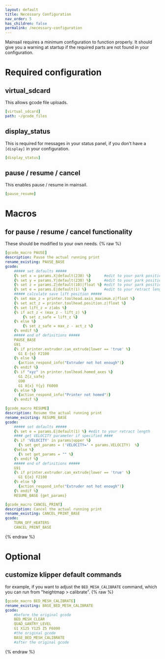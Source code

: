 ```yaml
---
layout: default
title: Necessary Configuration
nav_order: 5
has_children: false
permalink: /necessary-configuration
---
```


Mainsail requires a minimum configuration to function properly. It should give you a warning at startup if the required parts are not found in your configuration.

# Required configuration
## virtual_sdcard
This allows gcode file uploads.
```yaml
[virtual_sdcard]
path: ~/gcode_files
```

## display_status
This is required for messages in your status panel, if you don't have a `[display]` in your configuration.
```yaml
[display_status]
```

## pause / resume / cancel
This enables pause / resume in mainsail.

```yaml
[pause_resume]
```

# Macros
## for pause / resume / cancel functionality
These should be modified to your own needs.
{% raw %}
```yaml
[gcode_macro PAUSE]
description: Pause the actual running print
rename_existing: PAUSE_BASE
gcode:
    ##### set defaults #####
    {% set x = params.X|default(230) %}      #edit to your park position
    {% set y = params.Y|default(230) %}      #edit to your park position
    {% set z = params.Z|default(10)|float %} #edit to your park position
    {% set e = params.E|default(1) %}        #edit to your retract length
    ##### calculate save lift position #####
    {% set max_z = printer.toolhead.axis_maximum.z|float %}
    {% set act_z = printer.toolhead.position.z|float %}
    {% set lift_z = z|abs %}
    {% if act_z < (max_z - lift_z) %}
        {% set z_safe = lift_z %}
    {% else %}
        {% set z_safe = max_z - act_z %}
    {% endif %}
    ##### end of definitions #####
    PAUSE_BASE
    G91
    {% if printer.extruder.can_extrude|lower == 'true' %}
      G1 E-{e} F2100
    {% else %}
      {action_respond_info("Extruder not hot enough")}
    {% endif %}
    {% if "xyz" in printer.toolhead.homed_axes %}    
      G1 Z{z_safe}
      G90
      G1 X{x} Y{y} F6000
    {% else %}
      {action_respond_info("Printer not homed")}
    {% endif %}
```

```yaml
[gcode_macro RESUME]
description: Resume the actual running print
rename_existing: RESUME_BASE
gcode:
    ##### set defaults #####
    {% set e = params.E|default(1) %} #edit to your retract length
    #### get VELOCITY parameter if specified ####
    {% if 'VELOCITY' in params|upper %}
      {% set get_params = ('VELOCITY=' + params.VELOCITY)  %}
    {%else %}
      {% set get_params = "" %}
    {% endif %}
    ##### end of definitions #####
    G91
    {% if printer.extruder.can_extrude|lower == 'true' %}
      G1 E{e} F2100
    {% else %}
      {action_respond_info("Extruder not hot enough")}
    {% endif %}  
    RESUME_BASE {get_params}
```


```yaml
[gcode_macro CANCEL_PRINT]
description: Cancel the actual running print
rename_existing: CANCEL_PRINT_BASE
gcode:
    TURN_OFF_HEATERS
    CANCEL_PRINT_BASE
```
{% endraw %}

# Optional

## customize klipper default commands
for example, if you want to adjust the `BED_MESH_CALIBRATE` command, which you can run from "heightmap > calibrate".
{% raw %}
```yaml
[gcode_macro BED_MESH_CALIBRATE]
rename_existing: BASE_BED_MESH_CALIBRATE
gcode:
    #before the original gcode
    BED_MESH_CLEAR
    QUAD_GANTRY_LEVEL
    G1 X125 Y125 Z5 F6000
    #the original gcode
    BASE_BED_MESH_CALIBRATE
    #after the original gcode
```
{% endraw %}